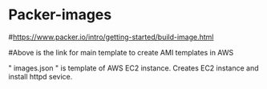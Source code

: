 # Packer-images
#https://www.packer.io/intro/getting-started/build-image.html

#Above is the link for main template to create AMI templates in AWS


" images.json "  is template of AWS EC2 instance. Creates EC2 instance and install httpd sevice.
